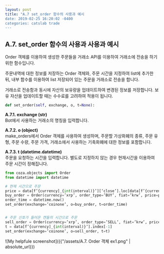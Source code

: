 ```yaml
---
layout: post
title: "A.7 set_order 함수의 사용과 예시
date: 2019-02-25 16:20:02 -0400
categories: catslab trade
---
```


## A.7. set_order 함수의 사용과 사용과 예시

Order 객체를 이용하여 생성한 주문들을 거래소 API를 이용하여 거래소에 전송을 하기 위한 함수입니다. 

주문내역에 대한 정보를 저장하는 Order 객체와, 주문 시간을 지정하여 list에 추가한 뒤, 내부 함수를 이용하여 list 저장되어 있는 주문을 거래소로 전송을 합니다. 

거래소로 전송함과 동시에 자산의 보유량을 업데이트하여 변경된 정보를 저장합니다. 보유 자산을 업데이트할 때는 수수료를 고려하여 적용이 됩니다.

```python
def set_order(self, exchange, o, t=None):
```

__A.7.1. exchange (str)__  
Bot에서 사용하는 거래소의 명칭을 입력합니다.


__A.7.2. o (object)__  
make_orders에서 Order 객체를 사용하여 생성하며, 주문할 가상화폐의 종류, 주문 유형, 주문 수량, 주문 가격, 거래소에서 사용하는 기축화폐에 대한 정보를 포함합니다.


__A.7.3. t (datetime.datetime)__  
주문을 요청하는 시간을 입력합니다. 별도로 지정하지 않는 경우 현재시간을 이용하여 주문 시간이 정해집니다.

```python
from coza.objects import Order
from datetime import datetime

# 현재 시간으로 주문
price = data[f’{currency]_{int(interval)}’][‘close’].loc[data[f’{currency]_{int(interval)}’].index[-1]]
buy_order = Order(currency=’xrp’, order_type=’BUY’, fiat=’krw’, price=price, quantity=1.2345)
order_time = datetime.now()
set_order(exchange=’coinone’, o=buy_order, t=order_time)


# 주문 신호가 들어온 캔들의 시간으로 주문
sell_order = Order(currency=’xrp’, order_type=’SELL’, fiat=’krw’, price=342, quantity=5.4321)
t = data[f’{currency]_{int(interval)}’].index[-1]
set_order(exchange=’coinone’, o=sell_order, t=t)
```

![My helpfule screenshot]({{"/assets/A.7. Order 객체 ex1.png" | absolute_url}})
